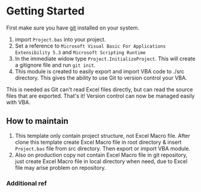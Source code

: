 
# Getting Started

First make sure you have [git](https://git-scm.com/) installed on your system.

1.  import `Project.bas` into your project.
2.  Set a reference to `Microsoft Visual Basic For Applications Extensibility 5.3` and `Microsoft Scripting Runtime`
3.  In the immediate widow type `Project.InitializeProject`. This will create a gitignore file and run `git init`.
4.  This module is created to easily export and import VBA code to ./src directory. This gives the ability to use Git to version control your VBA.

This is needed as Git can't read Excel files directly, but can read the source files that are exported.
That's it! Version control can now be managed easily with VBA.

## How to maintain

1.  This template only contain project structure, not Excel Macro file.
    After clone this template create Excel Macro file in root directory & insert `Project.bas` file from src directory. Then export or import VBA module.
2.  Also on production copy not contain Excel Macro file in git repository, just create Excel Macro file in local directory when need, due to Excel file
    may arise problem on repository.

### Additional ref

